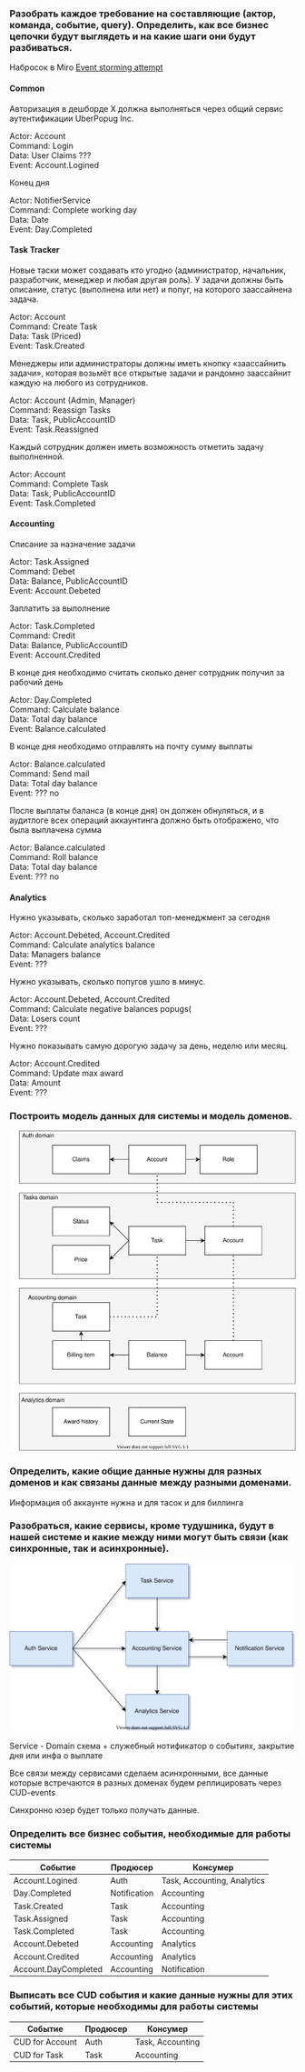 ### Разобрать каждое требование на составляющие (актор, команда, событие, query). Определить, как все бизнес цепочки будут выглядеть и на какие шаги они будут разбиваться.

Набросок в Miro
[Event storming attempt](https://miro.com/app/board/o9J_lmy13sg=/)

#### Common

Авторизация в дешборде X должна выполняться через общий сервис аутентификации UberPopug Inc.

Actor: Account\
Command: Login\
Data: User Claims ???\
Event: Account.Logined

Конец дня

Actor: NotifierService\
Command: Complete working day\
Data: Date\
Event: Day.Completed

#### Task Tracker

Новые таски может создавать кто угодно (администратор, начальник, разработчик, менеджер и любая другая роль). 
У задачи должны быть описание, статус (выполнена или нет) и попуг, на которого заассайнена задача.

Actor: Account\
Command: Create Task\
Data: Task (Priced)\
Event: Task.Created

Менеджеры или администраторы должны иметь кнопку «заассайнить задачи», 
которая возьмёт все открытые задачи и рандомно заассайнит каждую на любого из сотрудников. 

Actor: Account (Admin, Manager)\
Command: Reassign Tasks\
Data: Task, PublicAccountID\
Event: Task.Reassigned

Каждый сотрудник должен иметь возможность отметить задачу выполненной.

Actor: Account\
Command: Complete Task\
Data: Task, PublicAccountID\
Event: Task.Completed

#### Accounting

Списание за назначение задачи

Actor: Task.Assigned\
Command: Debet\
Data: Balance, PublicAccountID\
Event: Account.Debeted

Заплатить за выполнение

Actor: Task.Completed\
Command: Credit\
Data: Balance, PublicAccountID\
Event: Account.Credited

В конце дня необходимо считать сколько денег сотрудник получил за рабочий день
    
Actor: Day.Completed\
Command: Calculate balance\
Data: Total day balance\
Event: Balance.calculated

В конце дня необходимо отправлять на почту сумму выплаты

Actor: Balance.calculated\
Command: Send mail\
Data: Total day balance\
Event: ??? no

После выплаты баланса (в конце дня) он должен обнуляться, и в аудитлоге всех операций аккаунтинга должно быть отображено, что была выплачена сумма

Actor: Balance.calculated\
Command: Roll balance\
Data: Total day balance\
Event: ??? no

#### Analytics

Нужно указывать, сколько заработал топ-менеджмент за сегодня

Actor: Account.Debeted, Account.Credited\
Command: Calculate analytics balance\
Data: Managers balance\
Event: ???

Нужно указывать, сколько попугов ушло в минус.

Actor: Account.Debeted, Account.Credited\
Command: Calculate negative balances popugs(\
Data: Losers count\
Event: ???

Нужно показывать самую дорогую задачу за день, неделю или месяц.

Actor: Account.Credited\
Command: Update max award\
Data: Amount\
Event: ???

### Построить модель данных для системы и модель доменов.

![Data Model](https://github.com/hotdroider/aTES/blob/main/aTES%20data.drawio.svg)

### Определить, какие общие данные нужны для разных доменов и как связаны данные между разными доменами.

Информация об аккаунте нужна и для тасок и для биллинга

### Разобраться, какие сервисы, кроме тудушника, будут в нашей системе и какие между ними могут быть связи (как синхронные, так и асинхронные).

![Services](https://github.com/hotdroider/aTES/blob/main/aTES%20services.drawio.svg)

Service - Domain схема + служебный нотификатор о событиях, закрытие дня или инфа о выплате

Все связи между сервисами сделаем асинхронными, 
все данные которые встречаются в разных доменах будем реплицировать через CUD-events

Синхронно юзер будет только получать данные.

### Определить все бизнес события, необходимые для работы системы

Событие | Продюсер | Консумер
------------ | ------------- | -----------
Account.Logined | Auth | Task, Accounting, Analytics
Day.Completed | Notification |  Accounting
Task.Created | Task | Accounting
Task.Assigned | Task | Accounting
Task.Completed | Task | Accounting
Account.Debeted | Accounting | Analytics
Account.Credited | Accounting | Analytics
Account.DayCompleted | Accounting | Notification


### Выписать все CUD события и какие данные нужны для этих событий, которые необходимы для работы системы

Событие | Продюсер | Консумер
------------ | ------------- | -----------
CUD for Account | Auth | Task, Accounting
CUD for Task | Task |  Accounting

